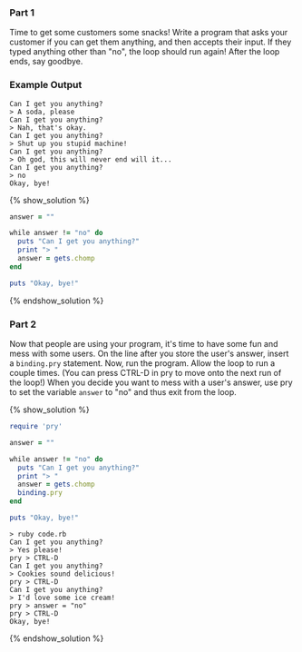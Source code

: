 ### Part 1

Time to get some customers some snacks! Write a program that asks your
customer if you can get them anything, and then accepts their input. If
they typed anything other than "no", the loop should run again! After the
loop ends, say goodbye.

### Example Output

```no-highlight
Can I get you anything?
> A soda, please
Can I get you anything?
> Nah, that's okay.
Can I get you anything?
> Shut up you stupid machine!
Can I get you anything?
> Oh god, this will never end will it...
Can I get you anything?
> no
Okay, bye!
```

{% show_solution %}
```ruby
answer = ""

while answer != "no" do
  puts "Can I get you anything?"
  print "> "
  answer = gets.chomp
end

puts "Okay, bye!"
```
{% endshow_solution %}


### Part 2

Now that people are using your program, it's time to have some fun and mess with
some users. On the line after you store the user's answer, insert a
`binding.pry` statement. Now, run the program. Allow the loop to run a couple
times. (You can press CTRL-D in pry to move onto the next run of the loop!)
When you decide you want to mess with a user's answer, use pry to set the
variable `answer` to "no" and thus exit from the loop.

{% show_solution %}
```ruby
require 'pry'

answer = ""

while answer != "no" do
  puts "Can I get you anything?"
  print "> "
  answer = gets.chomp
  binding.pry
end

puts "Okay, bye!"
```

```no-highlight
> ruby code.rb
Can I get you anything?
> Yes please!
pry > CTRL-D
Can I get you anything?
> Cookies sound delicious!
pry > CTRL-D
Can I get you anything?
> I'd love some ice cream!
pry > answer = "no"
pry > CTRL-D
Okay, bye!
```
{% endshow_solution %}
